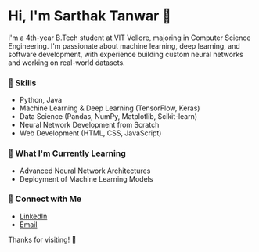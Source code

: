 # Hi, I'm Sarthak Tanwar 👋

I'm a 4th-year B.Tech student at VIT Vellore, majoring in Computer Science Engineering. I'm passionate about machine learning, deep learning, and software development, with experience building custom neural networks and working on real-world datasets.

### 🚀 Skills
- Python, Java
- Machine Learning & Deep Learning (TensorFlow, Keras)
- Data Science (Pandas, NumPy, Matplotlib, Scikit-learn)
- Neural Network Development from Scratch
- Web Development (HTML, CSS, JavaScript)


### 🌱 What I'm Currently Learning
- Advanced Neural Network Architectures
- Deployment of Machine Learning Models

### 💼 Connect with Me
- [LinkedIn](https://www.linkedin.com/in/sarthak235/)
- [Email](mailto:sarthaktanwar50@gmail.com)

Thanks for visiting! 🚀
